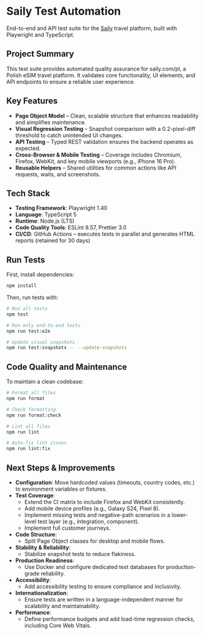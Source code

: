 # Saily Test Automation

End-to-end and API test suite for the [Saily](https://saily.com/pl) travel platform, built with Playwright and TypeScript.

## Project Summary

This test suite provides automated quality assurance for saily.com/pl, a Polish eSIM travel platform. It validates core functionality, UI elements, and API endpoints to ensure a reliable user experience.

## Key Features

- **Page Object Model** – Clean, scalable structure that enhances readability and simplifies maintenance.
- **Visual Regression Testing** – Snapshot comparison with a 0.2-pixel-diff threshold to catch unintended UI changes.
- **API Testing** – Typed REST validation ensures the backend operates as expected.
- **Cross-Browser & Mobile Testing** – Coverage includes Chromium, Firefox, WebKit, and key mobile viewports (e.g., iPhone 16 Pro).
- **Reusable Helpers** – Shared utilities for common actions like API requests, waits, and screenshots.

## Tech Stack

- **Testing Framework**: Playwright 1.40
- **Language**: TypeScript 5
- **Runtime**: Node.js (LTS)
- **Code Quality Tools**: ESLint 8.57, Prettier 3.0
- **CI/CD**: GitHub Actions – executes tests in parallel and generates HTML reports (retained for 30 days)

## Run Tests

First, install dependencies:

```bash
npm install
```

Then, run tests with:

```bash
# Run all tests
npm test

# Run only end-to-end tests
npm run test:e2e

# Update visual snapshots
npm run test:snapshots -- --update-snapshots
```

## Code Quality and Maintenance

To maintain a clean codebase:

```bash
# Format all files
npm run format

# Check formatting
npm run format:check

# Lint all files
npm run lint

# Auto-fix lint issues
npm run lint:fix
```

## Next Steps & Improvements

- **Configuration**: Move hardcoded values (timeouts, country codes, etc.) to environment variables or fixtures.
- **Test Coverage**:
  - Extend the CI matrix to include Firefox and WebKit consistently.
  - Add mobile device profiles (e.g., Galaxy S24, Pixel 8).
  - Implement missing tests and negative-path scenarios in a lower-level test layer (e.g., integration, component).
  - Implement full customer journeys.
- **Code Structure**:
  - Split Page Object classes for desktop and mobile flows.
- **Stability & Reliability**:
  - Stabilize snapshot tests to reduce flakiness.
- **Production Readiness**:
  - Use Docker and configure dedicated test databases for production-grade reliability.
- **Accessibility**:
  - Add accessibility testing to ensure compliance and inclusivity.
- **Internationalization**:
  - Ensure tests are written in a language-independent manner for scalability and maintainability.
- **Performance**:
  - Define performance budgets and add load-time regression checks, including Core Web Vitals.
